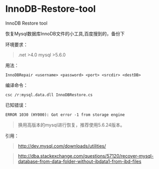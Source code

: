 # InnoDB-Restore-tool
InnoDB Restore tool

恢复Mysql数据库InnoDB文件的小工具,百度搜到的，备份下

环境要求：

>.net >4.0
>mysql >5.6.0

用法：

`InnoDBRepair <username> <password> <port> <srcdir> <destDB>`

编译命令：

`csc /r:mysql.data.dll InnoDBRestore.cs`

已知错误：

`ERROR 1030 (HY000): Got error -1 from storage engine`

>换用高版本的mysql进行恢复，推荐使用5.6.24版本。

引用：

>http://dev.mysql.com/downloads/utilities/

>http://dba.stackexchange.com/questions/57120/recover-mysql-database-from-data-folder-without-ibdata1-from-ibd-files
